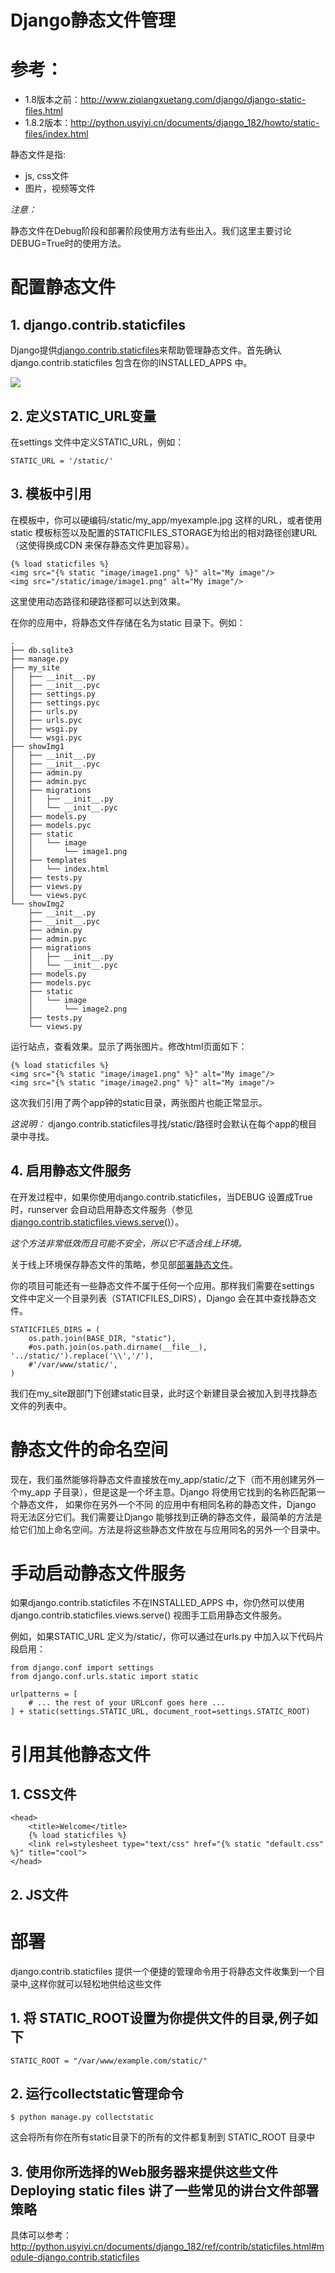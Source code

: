 # Django静态文件管理

# 参考：

- 1.8版本之前：<http://www.ziqiangxuetang.com/django/django-static-files.html>
- 1.8.2版本：<http://python.usyiyi.cn/documents/django_182/howto/static-files/index.html>

静态文件是指:

- js, css文件
- 图片，视频等文件

*注意：*

静态文件在Debug阶段和部署阶段使用方法有些出入。我们这里主要讨论DEBUG=True时的使用方法。

# 配置静态文件

## 1. django.contrib.staticfiles

Django提供[django.contrib.staticfiles](http://python.usyiyi.cn/documents/django_182/ref/contrib/staticfiles.html#module-django.contrib.staticfiles)来帮助管理静态文件。首先确认django.contrib.staticfiles 包含在你的INSTALLED_APPS 中。

![](http://i.imgur.com/beRE6xk.png)

## 2. 定义STATIC_URL变量

在settings 文件中定义STATIC_URL，例如：

    STATIC_URL = '/static/'

## 3. 模板中引用

在模板中，你可以硬编码/static/my_app/myexample.jpg 这样的URL，或者使用static 模板标签以及配置的STATICFILES_STORAGE为给出的相对路径创建URL（这使得换成CDN 来保存静态文件更加容易）。

	{% load staticfiles %}
	<img src="{% static "image/image1.png" %}" alt="My image"/>
	<img src="/static/image/image1.png" alt="My image"/>

这里使用动态路径和硬路径都可以达到效果。

在你的应用中，将静态文件存储在名为static 目录下。例如：

	.
	├── db.sqlite3
	├── manage.py
	├── my_site
	│   ├── __init__.py
	│   ├── __init__.pyc
	│   ├── settings.py
	│   ├── settings.pyc
	│   ├── urls.py
	│   ├── urls.pyc
	│   ├── wsgi.py
	│   └── wsgi.pyc
	├── showImg1
	│   ├── __init__.py
	│   ├── __init__.pyc
	│   ├── admin.py
	│   ├── admin.pyc
	│   ├── migrations
	│   │   ├── __init__.py
	│   │   └── __init__.pyc
	│   ├── models.py
	│   ├── models.pyc
	│   ├── static
	│   │   └── image
	│   │       └── image1.png
	│   ├── templates
	│   │   └── index.html
	│   ├── tests.py
	│   ├── views.py
	│   └── views.pyc
	└── showImg2
	    ├── __init__.py
	    ├── __init__.pyc
	    ├── admin.py
	    ├── admin.pyc
	    ├── migrations
	    │   ├── __init__.py
	    │   └── __init__.pyc
	    ├── models.py
	    ├── models.pyc
	    ├── static
	    │   └── image
	    │       └── image2.png
	    ├── tests.py
	    └── views.py

运行站点，查看效果。显示了两张图片。修改html页面如下：

	{% load staticfiles %}
	<img src="{% static "image/image1.png" %}" alt="My image"/>
	<img src="{% static "image/image2.png" %}" alt="My image"/>

这次我们引用了两个app钟的static目录，两张图片也能正常显示。

*这说明：* django.contrib.staticfiles寻找/static/路径时会默认在每个app的根目录中寻找。

## 4. 启用静态文件服务

在开发过程中，如果你使用django.contrib.staticfiles，当DEBUG 设置成True 时，runserver 会自动启用静态文件服务（参见[django.contrib.staticfiles.views.serve()](http://python.usyiyi.cn/documents/django_182/ref/contrib/staticfiles.html#django.contrib.staticfiles.views.serve)）。

*这个方法非常低效而且可能不安全，所以它不适合线上环境。*

关于线上环境保存静态文件的策略，参见部[部署静态文件](http://python.usyiyi.cn/documents/django_182/howto/static-files/deployment.html)。

你的项目可能还有一些静态文件不属于任何一个应用。那样我们需要在settings 文件中定义一个目录列表（STATICFILES_DIRS），Django 会在其中查找静态文件。
	
	STATICFILES_DIRS = (
	    os.path.join(BASE_DIR, "static"),
	    #os.path.join(os.path.dirname(__file__), '../static/').replace('\\','/'),
	    #'/var/www/static/',
	)

我们在my_site跟部门下创建static目录，此时这个新建目录会被加入到寻找静态文件的列表中。

# 静态文件的命名空间

现在，我们虽然能够将静态文件直接放在my_app/static/之下（而不用创建另外一个my_app 子目录），但是这是一个坏主意。Django 将使用它找到的名称匹配第一个静态文件， 如果你在另外一个不同 的应用中有相同名称的静态文件，Django 将无法区分它们。我们需要让Django 能够找到正确的静态文件，最简单的方法是给它们加上命名空间。方法是将这些静态文件放在与应用同名的另外一个目录中。


# 手动启动静态文件服务

如果django.contrib.staticfiles 不在INSTALLED_APPS 中，你仍然可以使用django.contrib.staticfiles.views.serve() 视图手工启用静态文件服务。

例如，如果STATIC_URL 定义为/static/，你可以通过在urls.py 中加入以下代码片段启用：

	from django.conf import settings
	from django.conf.urls.static import static
	
	urlpatterns = [
	    # ... the rest of your URLconf goes here ...
	] + static(settings.STATIC_URL, document_root=settings.STATIC_ROOT)

# 引用其他静态文件

## 1. CSS文件

    <head>
        <title>Welcome</title>
        {% load staticfiles %}
        <link rel=stylesheet type="text/css" href="{% static "default.css" %}" title="cool">
    </head>

## 2. JS文件

# 部署

django.contrib.staticfiles 提供一个便捷的管理命令用于将静态文件收集到一个目录中,这样你就可以轻松地供给这些文件

## 1. 将 STATIC_ROOT设置为你提供文件的目录,例子如下

    STATIC_ROOT = "/var/www/example.com/static/"

## 2. 运行collectstatic管理命令

    $ python manage.py collectstatic

这会将所有你在所有static目录下的所有的文件都复制到 STATIC_ROOT 目录中

## 3. 使用你所选择的Web服务器来提供这些文件Deploying static files 讲了一些常见的讲台文件部署策略


具体可以参考：<http://python.usyiyi.cn/documents/django_182/ref/contrib/staticfiles.html#module-django.contrib.staticfiles>